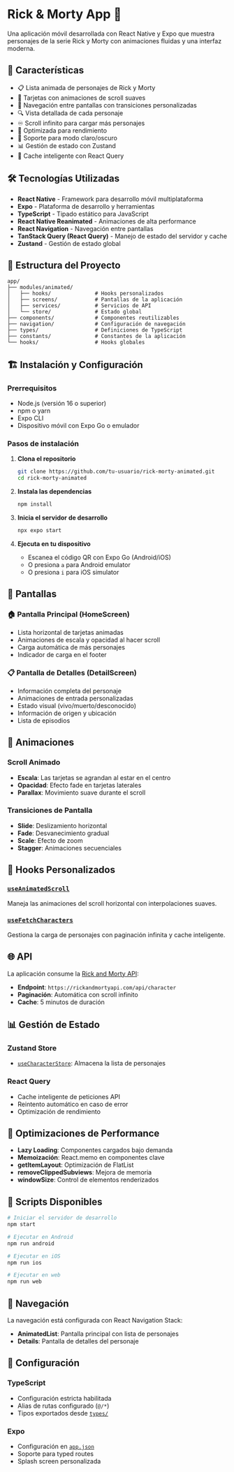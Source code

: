 # Rick & Morty App 📱

Una aplicación móvil desarrollada con React Native y Expo que muestra personajes de la serie Rick y Morty con animaciones fluidas y una interfaz moderna.

## 🚀 Características

- 📋 Lista animada de personajes de Rick y Morty
- 🎨 Tarjetas con animaciones de scroll suaves
- 📱 Navegación entre pantallas con transiciones personalizadas
- 🔍 Vista detallada de cada personaje
- ♾️ Scroll infinito para cargar más personajes
- 🎯 Optimizada para rendimiento
- 🌙 Soporte para modo claro/oscuro
- 📊 Gestión de estado con Zustand
- 🔄 Cache inteligente con React Query

## 🛠️ Tecnologías Utilizadas

- **React Native** - Framework para desarrollo móvil multiplataforma
- **Expo** - Plataforma de desarrollo y herramientas
- **TypeScript** - Tipado estático para JavaScript
- **React Native Reanimated** - Animaciones de alta performance
- **React Navigation** - Navegación entre pantallas
- **TanStack Query (React Query)** - Manejo de estado del servidor y cache
- **Zustand** - Gestión de estado global

## 📁 Estructura del Proyecto

```
app/
├── modules/animated/
│   ├── hooks/              # Hooks personalizados
│   ├── screens/            # Pantallas de la aplicación
│   ├── services/           # Servicios de API
│   └── store/              # Estado global
├── components/             # Componentes reutilizables
├── navigation/             # Configuración de navegación
├── types/                  # Definiciones de TypeScript
├── constants/              # Constantes de la aplicación
└── hooks/                  # Hooks globales
```

## 🏗️ Instalación y Configuración

### Prerrequisitos

- Node.js (versión 16 o superior)
- npm o yarn
- Expo CLI
- Dispositivo móvil con Expo Go o emulador

### Pasos de instalación

1. **Clona el repositorio**
   ```bash
   git clone https://github.com/tu-usuario/rick-morty-animated.git
   cd rick-morty-animated
   ```

2. **Instala las dependencias**
   ```bash
   npm install
   ```

3. **Inicia el servidor de desarrollo**
   ```bash
   npx expo start
   ```

4. **Ejecuta en tu dispositivo**
   - Escanea el código QR con Expo Go (Android/iOS)
   - O presiona `a` para Android emulator
   - O presiona `i` para iOS simulator

## 📱 Pantallas

### 🏠 Pantalla Principal (HomeScreen)
- Lista horizontal de tarjetas animadas
- Animaciones de escala y opacidad al hacer scroll
- Carga automática de más personajes
- Indicador de carga en el footer

### 📋 Pantalla de Detalles (DetailScreen)
- Información completa del personaje
- Animaciones de entrada personalizadas
- Estado visual (vivo/muerto/desconocido)
- Información de origen y ubicación
- Lista de episodios

## 🎨 Animaciones

### Scroll Animado
- **Escala**: Las tarjetas se agrandan al estar en el centro
- **Opacidad**: Efecto fade en tarjetas laterales
- **Parallax**: Movimiento suave durante el scroll

### Transiciones de Pantalla
- **Slide**: Deslizamiento horizontal
- **Fade**: Desvanecimiento gradual
- **Scale**: Efecto de zoom
- **Stagger**: Animaciones secuenciales

## 🔧 Hooks Personalizados

### [`useAnimatedScroll`](app/modules/animated/hooks/useAnimatedScroll.ts)
Maneja las animaciones del scroll horizontal con interpolaciones suaves.

### [`useFetchCharacters`](app/modules/animated/hooks/useFetchCharacters.ts)
Gestiona la carga de personajes con paginación infinita y cache inteligente.

## 🌐 API

La aplicación consume la [Rick and Morty API](https://rickandmortyapi.com/):
- **Endpoint**: `https://rickandmortyapi.com/api/character`
- **Paginación**: Automática con scroll infinito
- **Cache**: 5 minutos de duración

## 📊 Gestión de Estado

### Zustand Store
- [`useCharacterStore`](app/modules/animated/store/useCharacterStore.ts): Almacena la lista de personajes

### React Query
- Cache inteligente de peticiones API
- Reintento automático en caso de error
- Optimización de rendimiento

## 🎯 Optimizaciones de Performance

- **Lazy Loading**: Componentes cargados bajo demanda
- **Memoización**: React.memo en componentes clave
- **getItemLayout**: Optimización de FlatList
- **removeClippedSubviews**: Mejora de memoria
- **windowSize**: Control de elementos renderizados

## 🔄 Scripts Disponibles

```bash
# Iniciar el servidor de desarrollo
npm start

# Ejecutar en Android
npm run android

# Ejecutar en iOS
npm run ios

# Ejecutar en web
npm run web
```

## 📱 Navegación

La navegación está configurada con React Navigation Stack:
- **AnimatedList**: Pantalla principal con lista de personajes
- **Details**: Pantalla de detalles del personaje

## 🔧 Configuración

### TypeScript
- Configuración estricta habilitada
- Alias de rutas configurado (`@/*`)
- Tipos exportados desde [`types/`](types/)

### Expo
- Configuración en [`app.json`](app.json)
- Soporte para typed routes
- Splash screen personalizada
